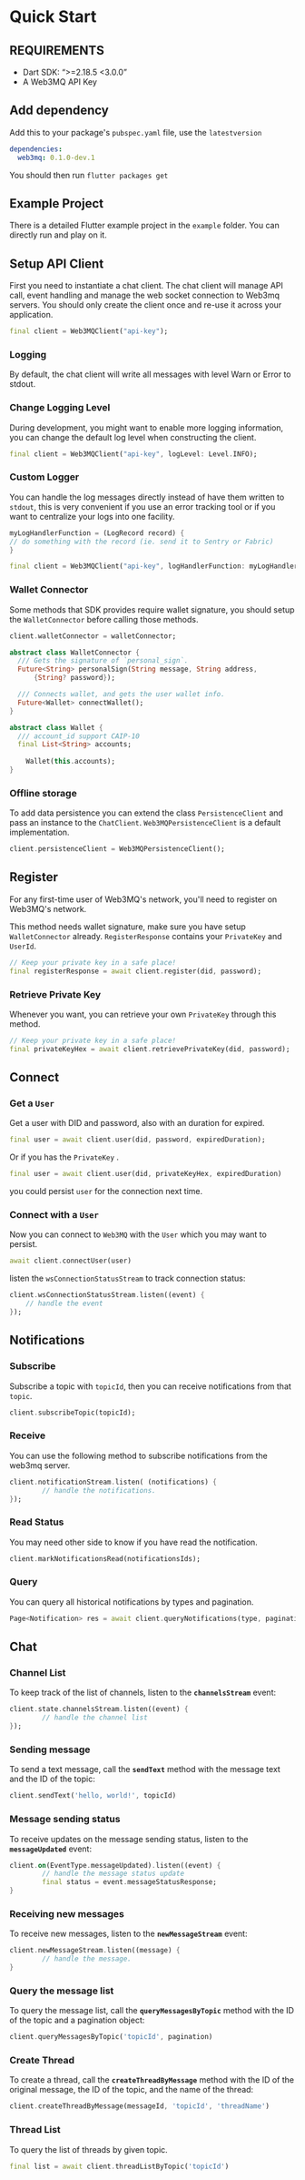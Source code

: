 <!-- 
This README describes the package. If you publish this package to pub.dev,
this README's contents appear on the landing page for your package.

For information about how to write a good package README, see the guide for
[writing package pages](https://dart.dev/guides/libraries/writing-package-pages). 

For general information about developing packages, see the Dart guide for
[creating packages](https://dart.dev/guides/libraries/create-library-packages)
and the Flutter guide for
[developing packages and plugins](https://flutter.dev/developing-packages). 
-->

# Quick Start

## REQUIREMENTS

- Dart SDK:  “>=2.18.5 <3.0.0”
- A Web3MQ API Key

## Add dependency

Add this to your package's `pubspec.yaml` file, use the `latestversion` 

```yaml
dependencies:
  web3mq: 0.1.0-dev.1
```

You should then run `flutter packages get`

## Example Project

There is a detailed Flutter example project in the `example` folder. You can directly run and play on it.

## Setup API Client

First you need to instantiate a chat client. The chat client will manage API call, event handling and manage the web socket connection to Web3mq servers. You should only create the client once and re-use it across your application.

```dart
final client = Web3MQClient("api-key");
```

### Logging

By default, the chat client will write all messages with level Warn or Error to stdout.

### Change Logging Level

During development, you might want to enable more logging information, you can change the default log level when constructing the client.

```dart
final client = Web3MQClient("api-key", logLevel: Level.INFO);
```

### Custom Logger

You can handle the log messages directly instead of have them written to `stdout`, this is very convenient if you use an error tracking tool or if you want to centralize your logs into one facility.

```dart
myLogHandlerFunction = (LogRecord record) {
// do something with the record (ie. send it to Sentry or Fabric)
}

final client = Web3MQClient("api-key", logHandlerFunction: myLogHandlerFunction);
```

### Wallet Connector

Some methods that SDK provides require wallet signature,  you should setup the `WalletConnector` before calling those methods.

```dart
client.walletConnector = walletConnector;
```

```dart
abstract class WalletConnector {
  /// Gets the signature of `personal_sign`.
  Future<String> personalSign(String message, String address,
      {String? password});

  /// Connects wallet, and gets the user wallet info.
  Future<Wallet> connectWallet();
}

abstract class Wallet {
  /// account_id support CAIP-10
  final List<String> accounts;
	
	Wallet(this.accounts);
}
```

### Offline storage

To add data persistence you can extend the class `PersistenceClient` and pass an instance to the `ChatClient`. `Web3MQPersistenceClient` is a default implementation.

```dart
client.persistenceClient = Web3MQPersistenceClient();
```

## Register

For any first-time user of Web3MQ's network, you'll need to register on Web3MQ's network.

This method needs wallet signature, make sure you have setup `WalletConnector` already. `RegisterResponse` contains your `PrivateKey` and `UserId`.

```dart
// Keep your private key in a safe place!
final registerResponse = await client.register(did, password);
```

### Retrieve Private Key

Whenever you want, you can retrieve your own `PrivateKey` through this method.

```dart
// Keep your private key in a safe place!
final privateKeyHex = await client.retrievePrivateKey(did, password);
```

## Connect

### Get a `User`

Get a user with DID and password, also with an duration for expired.

```dart
final user = await client.user(did, password, expiredDuration);
```

Or if you has the `PrivateKey` .

```dart
final user = await client.user(did, privateKeyHex, expiredDuration)
```

you could persist `user` for the connection next time. 

### Connect with a `User`

Now you can connect to `Web3MQ` with the `User` which you may want to persist.

```dart
await client.connectUser(user)
```

listen the `wsConnectionStatusStream` to track connection status:

```dart
client.wsConnectionStatusStream.listen((event) { 
    // handle the event 
});
```

## Notifications

### Subscribe

Subscribe a topic with `topicId`, then you can receive notifications from that `topic`.

```dart
client.subscribeTopic(topicId);
```

### Receive

You can use the following method to subscribe notifications from the web3mq server.

```dart
client.notificationStream.listen( (notifications) {
		// handle the notifications.
});
```

### Read Status

You may need other side to know if you have read the notification.

```dart
client.markNotificationsRead(notificationsIds);
```

### Query

You can query all historical notifications by types and pagination.

```dart
Page<Notification> res = await client.queryNotifications(type, pagination);
```

## Chat

### Channel List

To keep track of the list of channels, listen to the **`channelsStream`** event:

```dart
client.state.channelsStream.listen((event) {
		// handle the channel list 
});
```

### Sending message

To send a text message, call the **`sendText`** method with the message text and the ID of the topic:

```dart
client.sendText('hello, world!', topicId)
```

### Message sending status

To receive updates on the message sending status, listen to the **`messageUpdated`** event:

```dart
client.on(EventType.messageUpdated).listen((event) {
		// handle the message status update 
		final status = event.messageStatusResponse;
}
```

### Receiving new messages

To receive new messages, listen to the **`newMessageStream`** event:

```dart
client.newMessageStream.listen((message) {
		// handle the message.			
}
```

### Query the message list

To query the message list, call the **`queryMessagesByTopic`** method with the ID of the topic and a pagination object:

```dart
client.queryMessagesByTopic('topicId', pagination)
```

### Create Thread

To create a thread, call the **`createThreadByMessage`** method with the ID of the original message, the ID of the topic, and the name of the thread:

```dart
client.createThreadByMessage(messageId, 'topicId', 'threadName')
```

### Thread List

To query the list of threads by given topic.

```dart
final list = await client.threadListByTopic('topicId')
```
